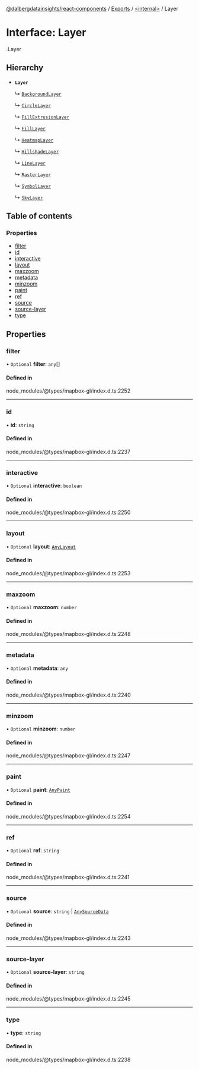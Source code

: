 [@dalbergdatainsights/react-components](../README.md) / [Exports](../modules.md) / [<internal\>](../modules/internal_.md) / Layer

# Interface: Layer

[<internal>](../modules/internal_.md).Layer

## Hierarchy

- **`Layer`**

  ↳ [`BackgroundLayer`](internal_.BackgroundLayer.md)

  ↳ [`CircleLayer`](internal_.CircleLayer.md)

  ↳ [`FillExtrusionLayer`](internal_.FillExtrusionLayer.md)

  ↳ [`FillLayer`](internal_.FillLayer.md)

  ↳ [`HeatmapLayer`](internal_.HeatmapLayer.md)

  ↳ [`HillshadeLayer`](internal_.HillshadeLayer.md)

  ↳ [`LineLayer`](internal_.LineLayer.md)

  ↳ [`RasterLayer`](internal_.RasterLayer.md)

  ↳ [`SymbolLayer`](internal_.SymbolLayer.md)

  ↳ [`SkyLayer`](internal_.SkyLayer.md)

## Table of contents

### Properties

- [filter](internal_.Layer.md#filter)
- [id](internal_.Layer.md#id)
- [interactive](internal_.Layer.md#interactive)
- [layout](internal_.Layer.md#layout)
- [maxzoom](internal_.Layer.md#maxzoom)
- [metadata](internal_.Layer.md#metadata)
- [minzoom](internal_.Layer.md#minzoom)
- [paint](internal_.Layer.md#paint)
- [ref](internal_.Layer.md#ref)
- [source](internal_.Layer.md#source)
- [source-layer](internal_.Layer.md#source-layer)
- [type](internal_.Layer.md#type)

## Properties

### filter

• `Optional` **filter**: `any`[]

#### Defined in

node_modules/@types/mapbox-gl/index.d.ts:2252

___

### id

• **id**: `string`

#### Defined in

node_modules/@types/mapbox-gl/index.d.ts:2237

___

### interactive

• `Optional` **interactive**: `boolean`

#### Defined in

node_modules/@types/mapbox-gl/index.d.ts:2250

___

### layout

• `Optional` **layout**: [`AnyLayout`](../modules/internal_.md#anylayout)

#### Defined in

node_modules/@types/mapbox-gl/index.d.ts:2253

___

### maxzoom

• `Optional` **maxzoom**: `number`

#### Defined in

node_modules/@types/mapbox-gl/index.d.ts:2248

___

### metadata

• `Optional` **metadata**: `any`

#### Defined in

node_modules/@types/mapbox-gl/index.d.ts:2240

___

### minzoom

• `Optional` **minzoom**: `number`

#### Defined in

node_modules/@types/mapbox-gl/index.d.ts:2247

___

### paint

• `Optional` **paint**: [`AnyPaint`](../modules/internal_.md#anypaint)

#### Defined in

node_modules/@types/mapbox-gl/index.d.ts:2254

___

### ref

• `Optional` **ref**: `string`

#### Defined in

node_modules/@types/mapbox-gl/index.d.ts:2241

___

### source

• `Optional` **source**: `string` \| [`AnySourceData`](../modules/internal_.md#anysourcedata)

#### Defined in

node_modules/@types/mapbox-gl/index.d.ts:2243

___

### source-layer

• `Optional` **source-layer**: `string`

#### Defined in

node_modules/@types/mapbox-gl/index.d.ts:2245

___

### type

• **type**: `string`

#### Defined in

node_modules/@types/mapbox-gl/index.d.ts:2238
